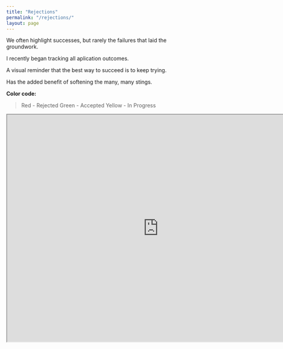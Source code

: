 ```yaml
---
title: "Rejections"
permalink: "/rejections/"
layout: page
---
```

We often highlight successes, but rarely the failures that laid the groundwork.

I recently began tracking all aplication outcomes.

A visual reminder that the best way to succeed is to keep trying.

Has the added benefit of softening the many, many stings.

**Color code:**
>Red - Rejected
>Green - Accepted
>Yellow - In Progress

<iframe src="https://docs.google.com/spreadsheets/d/e/2PACX-1vSA1YlPLYs2Vj28cWUdRbgm0OwJzDNV9UW_SU87QxiEDe5xmVV7z966RRlziWsiQovTuHrT1nAz1OLB/pubhtml?widget=true&amp;headers=false" width="800" height="600"></iframe>